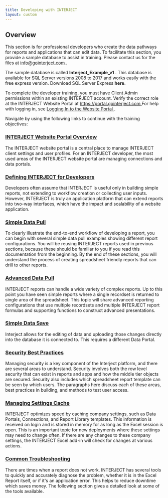 ```yaml
---
title: Developing with INTERJECT
layout: custom
---
```


##  **Overview**

This section is for professional developers who create the data pathways for reports and applications that can edit data. To facilitate this section, you provide a sample database to assist in training. Please contact us for the files at [ info@gointerject.com ](mailto:info@gointerject.com) . 

The sample database is called **Interject_Example_v1** . This database is available for SQL Server versions 2008 to 2017 and works easily with the free express version. Download SQL Server Express **here**. 

To complete the developer training, you must have Client Admin permissions within an existing INTERJECT account. Verify the correct role at the INTERJECT Website Portal at  [ https://portal.gointerject.com  ](https://portal.gointerject.com) For help with logging in, see [ Logging In to the Website Portal ](/wPortal/Logging-In-to-Website-Portal.html) . 

Navigate by using the following links to continue with the training objectives: 

###  [ INTERJECT Website Portal Overview ](/wGetStarted/INTERJECT-Website-Portal.html)

The INTERJECT website portal is a central place to manage INTERJECT client settings and user profiles. For an INTERJECT developer, the most used areas of the INTERJECT website portal are managing connections and data portals. 

###  [ Defining INTERJECT for Developers ](/wGetStarted/Defining-INTERJECT-for-Developers.html)

Developers often assume that INTERJECT is useful only in building simple reports, not extending to workflow creation or collecting user inputs. However, INTERJECT is truly an application platform that can extend reports into two-way interfaces, which have the impact and scalability of a website application. 

###  [ Simple Data Pull ](/wGetStarted/Simple-Data-Pull.html)

To clearly illustrate the end-to-end workflow of developing a report, you can begin with several simple data pull examples showing different report configurations. You will be reusing INTERJECT reports used in previous sections, because these should be familiar to you if you read this documentation from the beginning. By the end of these sections, you will understand the process of creating spreadsheet friendly reports that can drill to other reports. 

###  [ Advanced Data Pull ](/wGetStarted/Advanced-Data-Pull.html)

INTERJECT reports can handle a wide variety of complex reports. Up to this point you have seen simple reports where a single recordset is returned to single area of the spreadsheet. This topic will share advanced reporting configurations that use multiple recordsets and multiple INTERJECT report formulas and supporting functions to construct advanced presentations. 

###  [ Simple Data Save ](/wGetStarted/Simple-Data-Save.html)

Interject allows for the editing of data and uploading those changes directly into the database it is connected to. This requires a different Data Portal. 

###  [ Security Best Practices ](/wGetStarted/Security-Best-Practices.html)

Managing security is a key component of the Interject platform, and there are several areas to understand. Security involves both the row level security that can exist in reports and apps and how the middle tier objects are secured. Security also includes which spreadsheet report template can be seen by which users. The paragraphs here discuss each of these areas, best practices in building, and methods to test user access. 

###  [ Managing Settings Cache ](/wGetStarted/Managing-Settings-Cache.html)

INTERJECT optimizes speed by caching company settings, such as Data Portals, Connections, and Report Library templates. This information is received on login and is stored in memory for as long as the Excel session is open. This is an important topic for new deployments where these settings may need to change often.  If there are any changes to these company settings, the INTERJECT Excel add-in will check for changes at various actions. 

###  [ Common Troubleshooting ](/wGetStarted/Common-Troubleshooting.html)

There are times when a report does not work. INTERJECT has several tools to quickly and accurately diagnose the problem, whether it is in the Excel Report itself, or if it's an application error. This helps to reduce downtime which saves money. The following section gives a detailed look at some of the tools available. 

  

